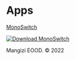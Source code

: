 # Apps

[MonoSwitch](https://monoswitch.app)

[![Download MonoSwitch](https://monoswitch.app/_next/image?url=%2Fdownload.svg&w=640&q=75)](https://apps.apple.com/app/id1568916578)

Mangizi EOOD. © 2022
